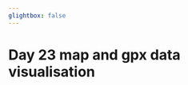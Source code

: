 ```yaml
---
glightbox: false
---
```


# Day 23 map and gpx data visualisation

<style> #map { width: auto; height: 400px; margin: 0;} </style>

<div id="map"></div>

<script> 
var mygpxurl = "/f3/assets/gpx/GPX23.gpx";
</script>

<script src="/f3/javascripts/mygpx.js"> </script>
